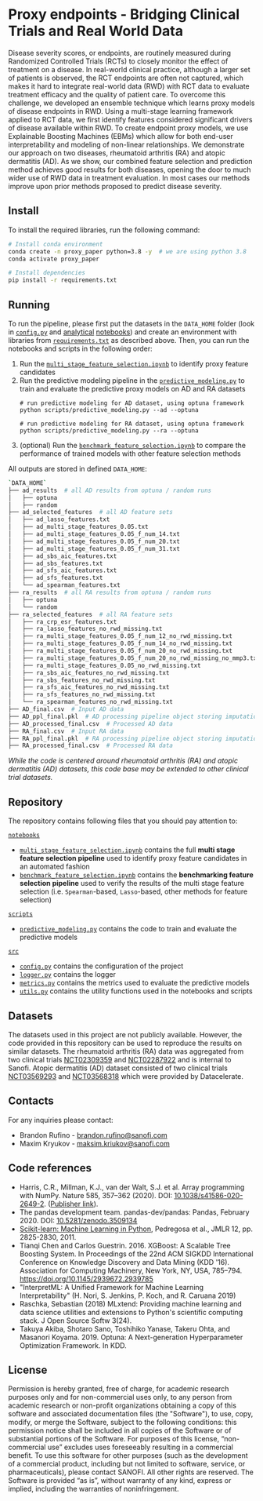 # Proxy endpoints - Bridging Clinical Trials and Real World Data

Disease severity scores, or endpoints, are routinely measured during Randomized Controlled Trials
(RCTs) to closely monitor the effect of treatment on a disease. In real-world clinical practice, although
a larger set of patients is observed, the RCT endpoints are often not captured, which makes it hard
to integrate real-world data (RWD) with RCT data to evaluate treatment efficacy and the quality
of patient care. To overcome this challenge, we developed an ensemble technique which learns
proxy models of disease endpoints in RWD. Using a multi-stage learning framework applied to RCT
data, we first identify features considered significant drivers of disease available within RWD. To
create endpoint proxy models, we use Explainable Boosting Machines (EBMs) which allow for both
end-user interpretability and modeling of non-linear relationships. We demonstrate our approach
on two diseases, rheumatoid arthritis (RA) and atopic dermatitis (AD). As we show, our combined
feature selection and prediction method achieves good results for both diseases, opening the door to
much wider use of RWD data in treatment evaluation. In most cases our methods improve upon prior
methods proposed to predict disease severity.

## Install

To install the required libraries, run the following command:

```bash
# Install conda environment
conda create -n proxy_paper python=3.8 -y  # we are using python 3.8
conda activate proxy_paper

# Install dependencies
pip install -r requirements.txt
```

## Running

To run the pipeline, please first put the datasets in the `DATA_HOME` folder (look in [`config.py`](src/config.py) and [analytical](notebooks/multi_stage_feature_selection.ipynb) [notebooks](notebooks/benchmark_feature_selection.ipynb)) and create an environment with libraries from [`requirements.txt`](./requirements.txt) as described above. Then, you can run the notebooks and scripts in the following order:

1. Run the [`multi_stage_feature_selection.ipynb`](notebooks/multi_stage_feature_selection.ipynb) to identify proxy feature candidates
2. Run the predictive modeling pipeline in the [`predictive_modeling.py`](scripts/predictive_modeling.py) to train and evaluate the predictive proxy models on AD and RA datasets
   ```
   # run predictive modeling for AD dataset, using optuna framework
   python scripts/predictive_modeling.py --ad --optuna

   # run predictive modeling for RA dataset, using optuna framework
   python scripts/predictive_modeling.py --ra --optuna
   ```
3. (optional) Run the [`benchmark_feature_selection.ipynb`](notebooks/benchmark_feature_selection.ipynb) to compare the performance of trained models with other feature selection methods

All outputs are stored in defined `DATA_HOME`:

```bash
`DATA_HOME`
├── ad_results  # all AD results from optuna / random runs
│   ├── optuna
│   ├── random
├── ad_selected_features  # all AD feature sets
│   ├── ad_lasso_features.txt
│   ├── ad_multi_stage_features_0.05.txt
│   ├── ad_multi_stage_features_0.05_f_num_14.txt
│   ├── ad_multi_stage_features_0.05_f_num_20.txt
│   ├── ad_multi_stage_features_0.05_f_num_31.txt
│   ├── ad_sbs_aic_features.txt
│   ├── ad_sbs_features.txt
│   ├── ad_sfs_aic_features.txt
│   ├── ad_sfs_features.txt
│   └── ad_spearman_features.txt
├── ra_results  # all RA results from optuna / random runs
│   ├── optuna
│   └── random
├── ra_selected_features  # all RA feature sets
│   ├── ra_crp_esr_features.txt
│   ├── ra_lasso_features_no_rwd_missing.txt
│   ├── ra_multi_stage_features_0.05_f_num_12_no_rwd_missing.txt
│   ├── ra_multi_stage_features_0.05_f_num_14_no_rwd_missing.txt
│   ├── ra_multi_stage_features_0.05_f_num_20_no_rwd_missing.txt
│   ├── ra_multi_stage_features_0.05_f_num_20_no_rwd_missing_no_mmp3.txt
│   ├── ra_multi_stage_features_0.05_no_rwd_missing.txt
│   ├── ra_sbs_aic_features_no_rwd_missing.txt
│   ├── ra_sbs_features_no_rwd_missing.txt
│   ├── ra_sfs_aic_features_no_rwd_missing.txt
│   ├── ra_sfs_features_no_rwd_missing.txt
│   └── ra_spearman_features_no_rwd_missing.txt
├── AD_final.csv  # Input AD data
├── AD_ppl_final.pkl  # AD processing pipeline object storing imputation, encoding, normalization
├── AD_processed_final.csv  # Processed AD data
├── RA_final.csv  # Input RA data
├── RA_ppl_final.pkl  # RA processing pipeline object storing imputation, encoding, normalization
├── RA_processed_final.csv  # Processed RA data
```

*While the code is centered around rheumatoid arthritis (RA) and atopic dermatitis (AD) datasets, this code base may be extended to other clinical trial datasets.*

## Repository

The repository contains following files that you should pay attention to:

[`notebooks`](notebooks/)

- [`multi_stage_feature_selection.ipynb`](notebooks/multi_stage_feature_selection.ipynb) contains the full **multi stage feature selection pipeline** used to identify proxy feature candidates in an automated fashion
- [`benchmark_feature_selection.ipynb`](notebooks/benchmark_feature_selection.ipynb) contains the **benchmarking feature selection pipeline** used to verify the results of the multi stage feature selection (i.e. `Spearman`-based, `Lasso`-based, other methods for feature selection)

[`scripts`](scripts/)

- [`predictive_modeling.py`](scripts/predictive_modeling.py) contains the code to train and evaluate the predictive models

[`src`](src/)

- [`config.py`](src/config.py) contains the configuration of the project
- [`logger.py`](src/logger.py) contains the logger
- [`metrics.py`](src/metrics.py) contains the metrics used to evaluate the predictive models
- [`utils.py`](src/utils.py) contains the utility functions used in the notebooks and scripts

## Datasets

The datasets used in this project are not publicly available. However, the code provided in this repository can be used to reproduce the results on similar datasets. The rheumatoid arthritis (RA) data was aggregated from two clinical trials [NCT02309359](https://classic.clinicaltrials.gov/ct2/show/NCT02309359) and [NCT02287922](https://classic.clinicaltrials.gov/ct2/show/NCT02287922) and is internal to Sanofi. Atopic dermatitis (AD) dataset consisted of two clinical trials [NCT03569293](https://classic.clinicaltrials.gov/ct2/show/NCT03569293) and [NCT03568318](https://classic.clinicaltrials.gov/ct2/show/NCT03568318) which were provided by Datacelerate.

## Contacts

For any inquiries please contact:

- Brandon Rufino - brandon.rufino@sanofi.com
- Maxim Kryukov - maksim.kriukov@sanofi.com

## Code references

- Harris, C.R., Millman, K.J., van der Walt, S.J. et al. Array programming with NumPy. Nature 585, 357–362 (2020). DOI: [10.1038/s41586-020-2649-2](https://doi.org/10.1038/s41586-020-2649-2). ([Publisher link](https://www.nature.com/articles/s41586-020-2649-2)).
- The pandas development team. pandas-dev/pandas: Pandas, February 2020. DOI: [10.5281/zenodo.3509134](https://doi.org/10.5281/zenodo.3509134)
- [Scikit-learn: Machine Learning in Python](https://jmlr.csail.mit.edu/papers/v12/pedregosa11a.html), Pedregosa et al., JMLR 12, pp. 2825-2830, 2011.
- Tianqi Chen and Carlos Guestrin. 2016. XGBoost: A Scalable Tree Boosting System. In Proceedings of the 22nd ACM SIGKDD International Conference on Knowledge Discovery and Data Mining (KDD '16). Association for Computing Machinery, New York, NY, USA, 785–794. https://doi.org/10.1145/2939672.2939785
- "InterpretML: A Unified Framework for Machine Learning Interpretability" (H. Nori, S. Jenkins, P. Koch, and R. Caruana 2019)
- Raschka, Sebastian (2018) MLxtend: Providing machine learning and data science utilities and extensions to Python's scientific computing stack. J Open Source Softw 3(24).
- Takuya Akiba, Shotaro Sano, Toshihiko Yanase, Takeru Ohta, and Masanori Koyama. 2019.
Optuna: A Next-generation Hyperparameter Optimization Framework. In KDD.

## License

Permission is hereby granted, free of charge, for academic research purposes only and for non-commercial uses only, to any person from academic research or non-profit organizations obtaining a copy of this software and associated documentation files (the "Software"), to use, copy, modify, or merge the Software, subject to the following conditions: this permission notice shall be included in all copies of the Software or of substantial portions of the Software. For purposes of this license, “non-commercial use” excludes uses foreseeably resulting in a commercial benefit. To use this software for other purposes (such as the development of a commercial product, including but not limited to software, service, or pharmaceuticals), please contact SANOFI. All other rights are reserved. The Software is provided “as is”, without warranty of any kind, express or implied, including the warranties of noninfringement.
